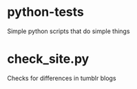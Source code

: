 # python-tests

Simple python scripts that do simple things

# check_site.py

Checks for differences in tumblr blogs
